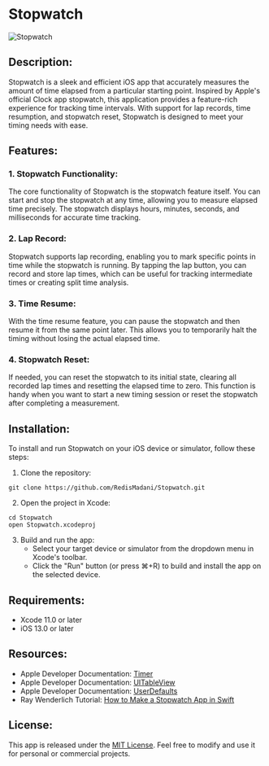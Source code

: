 # Stopwatch

![Stopwatch](https://github.com/RedisMadani/SwiftStopwatch/assets/136177376/7e35e5fe-c986-4e41-a915-e8be6c1c7eab)

## Description:
Stopwatch is a sleek and efficient iOS app that accurately measures the amount of time elapsed from a particular starting point. Inspired by Apple's official Clock app stopwatch, this application provides a feature-rich experience for tracking time intervals. With support for lap records, time resumption, and stopwatch reset, Stopwatch is designed to meet your timing needs with ease.

## Features:

### 1. Stopwatch Functionality:
The core functionality of Stopwatch is the stopwatch feature itself. You can start and stop the stopwatch at any time, allowing you to measure elapsed time precisely. The stopwatch displays hours, minutes, seconds, and milliseconds for accurate time tracking.

### 2. Lap Record:
Stopwatch supports lap recording, enabling you to mark specific points in time while the stopwatch is running. By tapping the lap button, you can record and store lap times, which can be useful for tracking intermediate times or creating split time analysis.

### 3. Time Resume:
With the time resume feature, you can pause the stopwatch and then resume it from the same point later. This allows you to temporarily halt the timing without losing the actual elapsed time.

### 4. Stopwatch Reset:
If needed, you can reset the stopwatch to its initial state, clearing all recorded lap times and resetting the elapsed time to zero. This function is handy when you want to start a new timing session or reset the stopwatch after completing a measurement.


## Installation:
To install and run Stopwatch on your iOS device or simulator, follow these steps:

1. Clone the repository:
```
git clone https://github.com/RedisMadani/Stopwatch.git
```

2. Open the project in Xcode:
```
cd Stopwatch
open Stopwatch.xcodeproj
```

3. Build and run the app:
   - Select your target device or simulator from the dropdown menu in Xcode's toolbar.
   - Click the "Run" button (or press ⌘+R) to build and install the app on the selected device.

## Requirements:
- Xcode 11.0 or later
- iOS 13.0 or later

## Resources:
- Apple Developer Documentation: [Timer](https://developer.apple.com/documentation/foundation/timer)
- Apple Developer Documentation: [UITableView](https://developer.apple.com/documentation/uikit/uitableview)
- Apple Developer Documentation: [UserDefaults](https://developer.apple.com/documentation/foundation/userdefaults)
- Ray Wenderlich Tutorial: [How to Make a Stopwatch App in Swift](https://www.raywenderlich.com/8440907-how-to-make-a-stopwatch-app-in-swift)

## License:
This app is released under the [MIT License](https://opensource.org/licenses/MIT). Feel free to modify and use it for personal or commercial projects.

